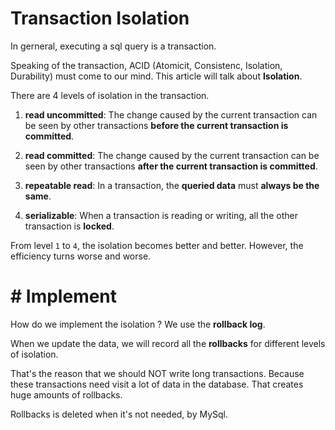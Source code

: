#  Transaction Isolation

In gerneral, executing a sql query is a transaction.
 
Speaking of the transaction, ACID (Atomicit, Consistenc, Isolation, Durability) must come to our mind. This article will talk about **Isolation**.

There are 4 levels of isolation in the transaction.

1. **read uncommitted**: The change caused by the current transaction can be seen by other transactions **before the current transaction is committed**.

2. **read committed**: The change caused by the current transaction can be seen by other transactions **after the current transaction is committed**.

3. **repeatable read**: In a transaction, the **queried data** must **always be the same**.

4. **serializable**: When a transaction is reading or writing, all the other transaction is **locked**.

From level `1` to `4`, the isolation becomes better and better. However, the efficiency turns worse and worse.

# #  Implement

How do we implement the isolation ? We use the **rollback log**.

When we update the data, we will record all the **rollbacks** for different levels of isolation.

That's the reason that we should NOT write long transactions. Because these transactions need visit a lot of data in the database. That creates huge amounts of rollbacks.

Rollbacks is deleted when it's not needed, by MySql. 

